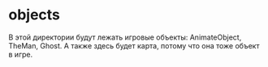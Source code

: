 # objects
В этой директории будут лежать игровые объекты: AnimateObject, TheMan, Ghost.
А также здесь будет карта, потому что она тоже объект в игре.
